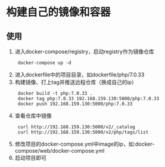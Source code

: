 # 构建自己的镜像和容器

## 使用
1. 进入docker-compose/registry，启动registry作为镜像仓库
    ```shell script
     docker-compose up -d
    ```
1. 进入dockerfile中的项目目录，如dockerfile/php/7.0.33
1. 构建镜像、打上tag并推送远程仓库（换成自己的ip）
    ```shell script
     docker build -t php:7.0.33 .
     docker tag php:7.0.33 192.168.159.130:5000/php:7.0.33
     docker push 192.168.159.130:5000/php:7.0.33
    ```
1. 查看仓库中镜像
    ```shell script
     curl http://192.168.159.130:5000/v2/_catalog
     curl http://192.168.159.130:5000/v2/php/tags/list
    ```
1. 修改项目的docker-compose.yml中image的ip，如:docker-compose/web/docker-compose.yml
1. 启动项目即可
